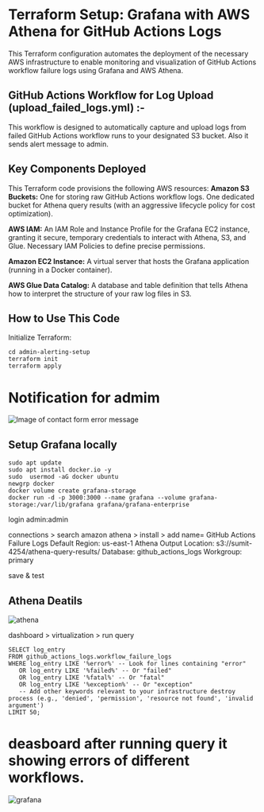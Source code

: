 # Terraform Setup: Grafana with AWS Athena for GitHub Actions Logs
This Terraform configuration automates the deployment of the necessary AWS infrastructure to enable monitoring and visualization of GitHub Actions workflow failure logs using Grafana and AWS Athena.

## GitHub Actions Workflow for Log Upload (upload_failed_logs.yml) :- 
This workflow is designed to automatically capture and upload logs from failed GitHub Actions workflow runs to your designated S3 bucket. Also it sends alert message to admin.

## Key Components Deployed
  This Terraform code provisions the following AWS resources:
 **Amazon S3 Buckets:**
  One for storing raw GitHub Actions workflow logs.
  One dedicated bucket for Athena query results (with an aggressive lifecycle policy for cost optimization).

  **AWS IAM:**
  An IAM Role and Instance Profile for the Grafana EC2 instance, granting it secure, temporary credentials to interact with Athena, S3, and Glue.
  Necessary IAM Policies to define precise permissions.

  **Amazon EC2 Instance:**
  A virtual server that hosts the Grafana application (running in a Docker container).

  **AWS Glue Data Catalog:**
  A database and table definition that tells Athena how to interpret the structure of your raw log files in S3.

## How to Use This Code
  Initialize Terraform:
  ```
  cd admin-alerting-setup
  terraform init
  terraform apply
  ```
# Notification for admim
![Image of contact form error message](https://github.com/user-attachments/assets/ec4ebf93-0d89-4665-b359-0f855cf58a7c)

## Setup Grafana locally
```
sudo apt update
sudo apt install docker.io -y
sudo  usermod -aG docker ubuntu
newgrp docker 
docker volume create grafana-storage
docker run -d -p 3000:3000 --name grafana --volume grafana-storage:/var/lib/grafana grafana/grafana-enterprise
```

login admin:admin

connections > search amazon athena > install > add 
name= GitHub Actions Failure Logs
Default Region: us-east-1
Athena Output Location: s3://sumit-4254/athena-query-results/
Database: github_actions_logs
Workgroup: primary

save &  test

## Athena Deatils
![athena](https://github.com/user-attachments/assets/b41b820e-fa95-42d9-983a-d64c28534027)

dashboard > virtualization > run query
```
SELECT log_entry
FROM github_actions_logs.workflow_failure_logs
WHERE log_entry LIKE '%error%' -- Look for lines containing "error"
   OR log_entry LIKE '%failed%' -- Or "failed"
   OR log_entry LIKE '%fatal%' -- Or "fatal"
   OR log_entry LIKE '%exception%' -- Or "exception"
   -- Add other keywords relevant to your infrastructure destroy process (e.g., 'denied', 'permission', 'resource not found', 'invalid argument')
LIMIT 50;
```
# deasboard after running query it showing errors of different workflows.
![grafana](https://github.com/user-attachments/assets/a8c450c1-53e7-4803-9142-ab716ec9e951)


